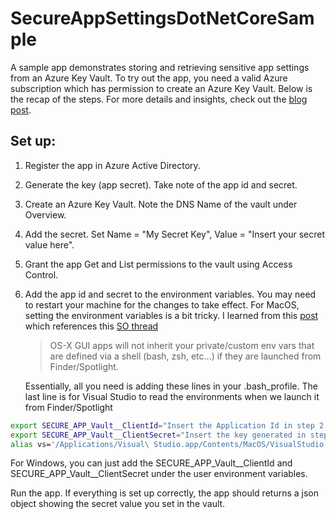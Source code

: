 # SecureAppSettingsDotNetCoreSample
A sample app demonstrates storing and retrieving sensitive app settings from an Azure Key Vault. 
To try out the app, you need a valid Azure subscription which has permission to create an Azure Key Vault. 
Below is the recap of the steps. For more details and insights, check out the [blog post](https://www.taithienbo.com/secure-app-settings-in-net-core-2/). 
## Set up: 
1. Register the app in Azure Active Directory. 
1. Generate the key (app secret). Take note of the app id and secret.
1. Create an Azure Key Vault. Note the DNS Name of the vault under Overview. 
1. Add the secret. Set Name = "My Secret Key", Value = "Insert your secret value here". 
1. Grant the app Get and List permissions to the vault using Access Control. 
1. Add the app id and secret to the environment variables. You may need to restart your machine for the changes to take effect. 
   For MacOS, setting the environment variables is a bit tricky. I learned from this [post](https://placona.co.uk/) which references this [SO thread](https://stackoverflow.com/questions/35643759/c-sharp-environment-getenvironmentvariable-not-working-on-osx/35644532)
     > OS-X GUI apps will not inherit your private/custom env vars that are defined via a shell (bash, zsh, etc...) if they are 
     > launched from Finder/Spotlight.
     
     Essentially, all you need is adding these lines in your .bash_profile. The last line is for Visual Studio to read the environments when we launch it from Finder/Spotlight
```bash
export SECURE_APP_Vault__ClientId="Insert the Application Id in step 2."
export SECURE_APP_Vault__ClientSecret="Insert the key generated in step 2."
alias vs='/Applications/Visual\ Studio.app/Contents/MacOS/VisualStudio &'

```
  
For Windows, you can just add the SECURE_APP_Vault__ClientId and SECURE_APP_Vault__ClientSecret under the user environment 
variables.

Run the app. If everything is set up correctly, the app should returns a json object showing the secret value you set in the 
vault. 
